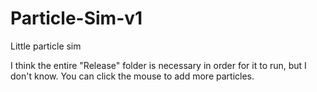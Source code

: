 # Particle-Sim-v1
Little particle sim



I think the entire "Release" folder is necessary in order for it to run, but I don't know. You can click the mouse to add more particles. 

